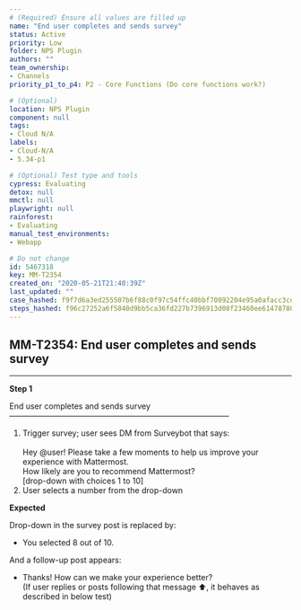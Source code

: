 ```yaml
---
# (Required) Ensure all values are filled up
name: "End user completes and sends survey"
status: Active
priority: Low
folder: NPS Plugin
authors: ""
team_ownership: 
- Channels
priority_p1_to_p4: P2 - Core Functions (Do core functions work?)

# (Optional)
location: NPS Plugin
component: null
tags: 
- Cloud N/A
labels: 
- Cloud-N/A
- 5.34-p1

# (Optional) Test type and tools
cypress: Evaluating
detox: null
mmctl: null
playwright: null
rainforest: 
- Evaluating
manual_test_environments: 
- Webapp

# Do not change
id: 5467318
key: MM-T2354
created_on: "2020-05-21T21:40:39Z"
last_updated: ""
case_hashed: f9f7d6a3ed255507b6f88c0f97c54ffc40bbf70092204e95a0afacc3cd33441ab22e07103b5c8d5939b9b214e979f1b6
steps_hashed: f96c27252a6f5840d9bb5ca36fd227b7396913d08f23460ee614787807e8b6cad25dad98f6248cef3920ee05015815f9
---
```


<!-- (Auto-generated) Based on frontmatter's "key" and "name" -->

## MM-T2354: End user completes and sends survey

---

**Step 1**

End user completes and sends survey\
————————————————————————————

1. Trigger survey; user sees DM from Surveybot that says:
   \
   \
   Hey @user! Please take a few moments to help us improve your experience with Mattermost.\
   How likely are you to recommend Mattermost?\
   \[drop-down with choices 1 to 10]
2. User selects a number from the drop-down

**Expected**

Drop-down in the survey post is replaced by:

- You selected 8 out of 10.

And a follow-up post appears:

- Thanks! How can we make your experience better?
  \
  (If user replies or posts following that message ⬆, it behaves as described in below test)
